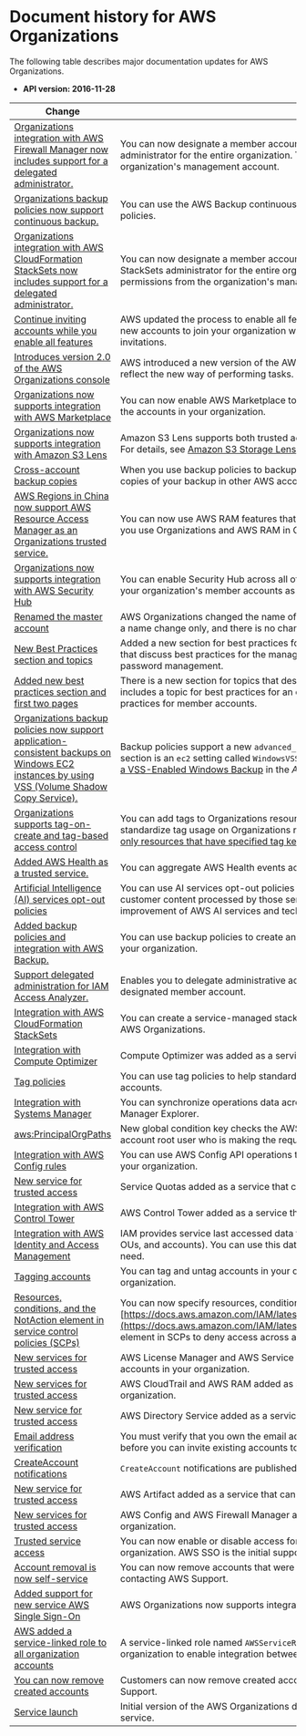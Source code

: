 # Document history for AWS Organizations<a name="document-history"></a>

The following table describes major documentation updates for AWS Organizations\.
+ **API version: 2016\-11\-28**

| Change | Description | Date | 
| --- |--- |--- |
| [Organizations integration with AWS Firewall Manager now includes support for a delegated administrator\.](https://docs.aws.amazon.com/organizations/latest/userguide/services-that-can-integrate-fms.html#integrate-enable-da-fms) | You can now designate a member account in your organization to be the Firewall Manager administrator for the entire organization\. This allows for better separation of permissions from the organization's management account\. | April 30, 2021 | 
| [Organizations backup policies now support continuous backup\.](https://docs.aws.amazon.com/organizations/latest/userguide//orgs_manage_policies_backup_syntax) | You can use the AWS Backup continuous backups feature with your organization's backup policies\. | March 10, 2021 | 
| [Organizations integration with AWS CloudFormation StackSets now includes support for a delegated administrator\.](https://docs.aws.amazon.com/organizations/latest/userguide/services-that-can-integrate-cloundformation.html#integrate-enable-da-cloudformation) | You can now designate a member account in your organization to be the AWS CloudFormation StackSets administrator for the entire organization\. This allows for better separation of permissions from the organization's management account\. | February 18, 2021 | 
| [Continue inviting accounts while you enable all features ](https://docs.aws.amazon.com/organizations/latest/userguide/orgs_manage_org_support-all-features.html) | AWS updated the process to enable all features in an organization\. You can now continue to invite new accounts to join your organization while you wait for existing accounts to respond to their invitations\. | February 3, 2021 | 
| [Introduces version 2\.0 of the AWS Organizations console](#document-history) | AWS introduced a new version of the AWS console\. All of the documentation has been updated to reflect the new way of performing tasks\. | January 21, 2021 | 
| [Organizations now supports integration with AWS Marketplace](https://docs.aws.amazon.com/organizations/latest/userguide/services-that-can-integrate-marketplace.html) | You can now enable AWS Marketplace to more easily share your software licenses across all of the accounts in your organization\. | December 3, 2020 | 
| [Organizations now supports integration with Amazon S3 Lens](https://docs.aws.amazon.com/organizations/latest/userguide/services_that_can_integrate-s3lens.html) | Amazon S3 Lens supports both trusted access and delegated administrator with Organizations\. For details, see [Amazon S3 Storage Lens](https://docs.aws.amazon.com/AmazonS3/latest/dev/storage_lens.html) in the *Amazon Simple Storage Service Developer Guide*\. | November 18, 2020 | 
| [Cross\-account backup copies](https://docs.aws.amazon.com/organizations/latest/userguide/orgs_manage_policies_backup_syntax.html) | When you use backup policies to backup the resources in your organization, you can now store copies of your backup in other AWS accounts in the organization\. | November 18, 2020 | 
| [AWS Regions in China now support AWS Resource Access Manager as an Organizations trusted service\.](#document-history) | You can now use AWS RAM features that integrate with Organizations as a trusted service when you use Organizations and AWS RAM in China\. | November 18, 2020 | 
| [Organizations now supports integration with AWS Security Hub](https://docs.aws.amazon.com/organizations/latest/userguide/services-that-can-integrate-securityhub.html) | You can enable Security Hub across all of the accounts in your organization, and designate one of your organization's member accounts as the delegated administrator account for Security Hub\. | November 12, 2020 | 
| [Renamed the master account](#document-history) | AWS Organizations changed the name of the “master account” to “management account”\. This is a name change only, and there is no change in functionality\. | October 20, 2020 | 
| [New Best Practices section and topics](https://docs.aws.amazon.com/organizations/latest/userguide/orgs_best-practices.html) | Added a new section for best practices for AWS Organizations\. The new section includes topics that discuss best practices for the management account and member account root users and password management\. | October 6, 2020 | 
| [Added new best practices section and first two pages](https://docs.aws.amazon.com/organizations/latest/userguide/orgs_best-practices.html) | There is a new section for topics that describe best practices for AWS Organizations\. This update includes a topic for best practices for an organization's management account and a topic for best practices for member accounts\. | October 2, 2020 | 
| [Organizations backup policies now support application\-consistent backups on Windows EC2 instances by using VSS \(Volume Shadow Copy Service\)\.](https://docs.aws.amazon.com/organizations/latest/userguide/orgs_manage_policies_backup_syntax.html) | Backup policies support a new `advanced_backup_settings`" section\. The first entry in this new section is an `ec2` setting called `WindowsVSS` that you can enable or disable\. For details, see [Creating a VSS\-Enabled Windows Backup](https://docs.aws.amazon.com/aws-backup/latest/devguide/windows-backup.html) in the *AWS Backup Developer Guide*\. | September 24, 2020 | 
| [Organizations supports tag\-on\-create and tag\-based access control](https://docs.aws.amazon.com/organizations/latest/userguide/orgs_tagging.html) | You can add tags to Organizations resources when you create them\. You can use [tag policies](https://docs.aws.amazon.com/organizations/latest/userguide/orgs_manage_policies_tag-policies.html) to standardize tag usage on Organizations resources\. You can use [IAM policies to restrict access to only resources that have specified tag keys and values](https://docs.aws.amazon.com/organizations/latest/userguide/orgs_security_iam_tbac.html)\. | September 15, 2020 | 
| [Added AWS Health as a trusted service\.](https://docs.aws.amazon.com/organizations/latest/userguide/services-that-can-integrate-health.html) | You can aggregate AWS Health events across accounts in your organization\. | August 4, 2020 | 
| [Artificial Intelligence \(AI\) services opt\-out policies](https://docs.aws.amazon.com/organizations/latest/userguide/orgs_manage_policies_ai-opt-out.html) | You can use AI services opt\-out policies to control whether AWS AI services may store and use customer content processed by those services \(AI content\) for the development and continuous improvement of AWS AI services and technologies\. | July 8, 2020 | 
| [Added backup policies and integration with AWS Backup\.](https://docs.aws.amazon.com/organizations/latest/userguide/orgs_manage_policies_backup.html) | You can use backup policies to create and enforce backup policies across all of the accounts in your organization\. | June 24, 2020 | 
| [Support delegated administration for IAM Access Analyzer\.](https://docs.aws.amazon.com/IAM/latest/UserGuide/access-analyzer-settings.html#access-analyzer-delegated-administrator) | Enables you to delegate administrative access for Access Analyzer in your organization to a designated member account\. | March 30, 2020 | 
| [Integration with AWS CloudFormation StackSets](https://docs.aws.amazon.com/AWSCloudFormation/latest/UserGuide/what-is-cfnstacksets.html) | You can create a service\-managed stack set to deploy stack instances to accounts managed by AWS Organizations\. | February 11, 2020 | 
| [Integration with Compute Optimizer](https://docs.aws.amazon.com/organizations/latest/userguide/orgs_integrated-services-list.html) | Compute Optimizer was added as a service that can work with accounts in your organization\. | February 4, 2020 | 
| [Tag policies](https://docs.aws.amazon.com/organizations/latest/userguide/orgs_manage_policies_tag-policies.html) | You can use tag policies to help standardize tags across resources in your organization's accounts\. | November 26, 2019 | 
| [Integration with Systems Manager](https://docs.aws.amazon.com/organizations/latest/userguide/orgs_integrated-services-list.html) | You can synchronize operations data across all AWS accounts in your organization in Systems Manager Explorer\. | November 26, 2019 | 
| [aws:PrincipalOrgPaths](https://docs.aws.amazon.com/organizations/latest/userguide/orgs_permissions_overview.html) | New global condition key checks the AWS Organizations path for the IAM user, IAM role, or AWS account root user who is making the request\.  | November 20, 2019 | 
| [Integration with AWS Config rules ](https://docs.aws.amazon.com/organizations/latest/userguide/orgs_integrated-services-list.html) | You can use AWS Config API operations to manage AWS Config rules across all AWS accounts in your organization\. | July 8, 2019 | 
| [New service for trusted access](https://docs.aws.amazon.com/organizations/latest/userguide/orgs_integrated-services-list.html) | Service Quotas added as a service that can work with the accounts in your organization\. | June 24, 2019 | 
| [Integration with AWS Control Tower](https://docs.aws.amazon.com/organizations/latest/userguide/orgs_integrated-services-list.html) | AWS Control Tower added as a service that can work with the accounts in your organization\. | June 24, 2019 | 
| [Integration with AWS Identity and Access Management](https://docs.aws.amazon.com/organizations/latest/userguide/orgs_manage_policies_scp.html) | IAM provides service last accessed data for your organization's entities \(the organization root, OUs, and accounts\)\. You can use this data to restrict access to only the AWS services that you need\. | June 20, 2019 | 
| [Tagging accounts](https://docs.aws.amazon.com/organizations/latest/userguide/orgs_tagging.html) | You can tag and untag accounts in your organization and view tags on an account in your organization\. | June 6, 2019 | 
| [Resources, conditions, and the NotAction element in service control policies \(SCPs\)](https://docs.aws.amazon.com/organizations/latest/userguide/orgs_manage_policies_scp.html) | You can now specify resources, conditions, and the [https://docs.aws.amazon.com/IAM/latest/UserGuide/reference_policies_elements_notaction.html](https://docs.aws.amazon.com/IAM/latest/UserGuide/reference_policies_elements_notaction.html) element in SCPs to deny access across accounts in your organization or organizational unit \(OU\)\.  | March 25, 2019 | 
| [New services for trusted access](https://docs.aws.amazon.com/organizations/latest/userguide/orgs_integrated-services-list.html) | AWS License Manager and AWS Service Catalog added as services that can work with the accounts in your organization\.  | December 21, 2018 | 
| [New services for trusted access](https://docs.aws.amazon.com/organizations/latest/userguide/orgs_integrated-services-list.html) | AWS CloudTrail and AWS RAM added as services that can work with the accounts in your organization\. | December 4, 2018 | 
| [New service for trusted access](https://docs.aws.amazon.com/organizations/latest/userguide/orgs_integrated-services-list.html) | AWS Directory Service added as a service that can work with the accounts in your organization\. | September 25, 2018 | 
| [Email address verification](https://docs.aws.amazon.com/organizations/latest/userguide/orgs_manage_create.html#about-email-verification) | You must verify that you own the email address that is associated with the management account before you can invite existing accounts to your organization\. | September 20, 2018 | 
| [CreateAccount notifications](https://docs.aws.amazon.com/organizations/latest/userguide/orgs_security_incident-response.html#Log-entries-create-account) | `CreateAccount` notifications are published to the management account's CloudTrail logs\. | June 28, 2018 | 
| [New service for trusted access](https://docs.aws.amazon.com/organizations/latest/userguide/orgs_integrated-services-list.html) | AWS Artifact added as a service that can work with the accounts in your organization\. | June 20, 2018 | 
| [New services for trusted access](https://docs.aws.amazon.com/organizations/latest/userguide/orgs_integrated-services-list.html) | AWS Config and AWS Firewall Manager added as services that can work with the accounts in your organization\. | April 18, 2018 | 
| [Trusted service access](https://docs.aws.amazon.com/organizations/latest/userguide/orgs_integrated-services-list.html) | You can now enable or disable access for select AWS services to work in the accounts in your organization\. AWS SSO is the initial supported trusted service\. | March 29, 2018 | 
| [Account removal is now self\-service](https://docs.aws.amazon.com/organizations/latest/userguide/orgs_manage_accounts_remove.html#orgs_manage_accounts_remove-from-managment-account) | You can now remove accounts that were created from within AWS Organizations without contacting AWS Support\. | December 19, 2017 | 
| [Added support for new service AWS Single Sign\-On](https://docs.aws.amazon.com/singlesignon/latest/userguide/) | AWS Organizations now supports integration with AWS Single Sign\-On \(AWS SSO\)\. | December 7, 2017 | 
| [AWS added a service\-linked role to all organization accounts](https://docs.aws.amazon.com/organizations/latest/userguide/orgs_integrate_services.html#orgs_integrate_services-using_slrs) | A service\-linked role named `AWSServiceRoleForOrganizations` is added to all accounts in an organization to enable integration between AWS Organizations and other AWS services\. | October 11, 2017 | 
| [You can now remove created accounts](#document-history) | Customers can now remove created accounts from their organization, with help from AWS Support\. | June 15, 2017 | 
| [Service launch](https://docs.aws.amazon.com/organizations/latest/userguide/) | Initial version of the AWS Organizations documentation that accompanied the launch of the new service\. | February 17, 2017 | 